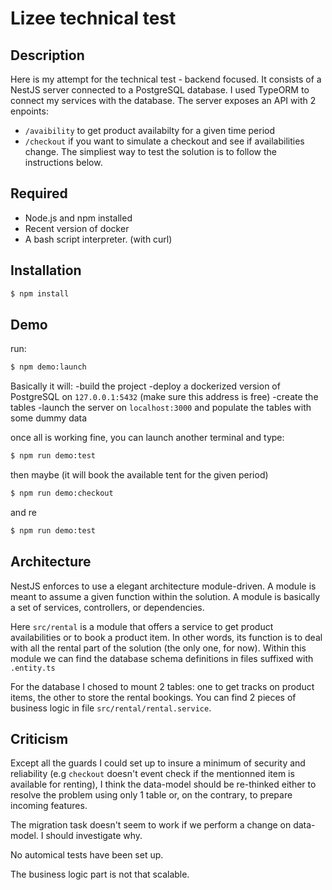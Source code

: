 # Lizee technical test

## Description

Here is my attempt for the technical test - backend focused. It consists of a NestJS server connected to a PostgreSQL database.
I used TypeORM to connect my services with the database.
The server exposes an API with 2 enpoints:
- `/avaibility` to get product availabilty for a given time period
- `/checkout` if you want to simulate a checkout and see if availabilities change.
The simpliest way to test the solution is to follow the instructions below.

## Required

- Node.js and npm installed
- Recent version of docker
- A bash script interpreter. (with curl)

## Installation

```bash
$ npm install
```

## Demo

run:

```bash
$ npm demo:launch
```

Basically it will:
-build the project
-deploy a dockerized version of PostgreSQL on `127.0.0.1:5432` (make sure this address is free)
-create the tables
-launch the server on `localhost:3000` and populate the tables with some dummy data

once all is working fine, you can launch another terminal and type:

```bash
$ npm run demo:test
```

then maybe (it will book the available tent for the given period)

```bash
$ npm run demo:checkout
```

and re

```bash
$ npm run demo:test
```

## Architecture

NestJS enforces to use a elegant architecture module-driven. A module is meant to assume a given function within the solution. A module is basically a set of services, controllers, or dependencies.

Here `src/rental` is a module that offers a service to get product availabilities or to book a product item. In other words, its function is to deal with all the rental part of the solution (the only one, for now). Within this module we can find the database schema definitions in files suffixed with `.entity.ts`

For the database I chosed to mount 2 tables: one to get tracks on product items, the other to store the rental bookings.
You can find 2 pieces of business logic in file `src/rental/rental.service`.

## Criticism

Except all the guards I could set up to insure a minimum of security and reliability (e.g `checkout` doesn't event check if the mentionned item is available for renting), I think the data-model should be re-thinked either to resolve the problem using only 1 table or, on the contrary, to prepare incoming features. 

The migration task doesn't seem to work if we perform a change on data-model. I should investigate why.

No automical tests have been set up.

The business logic part is not that scalable.



